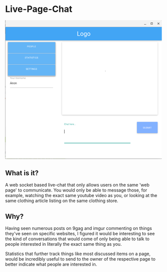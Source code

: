 # Live-Page-Chat

![The interface](liveChatInterface.png)

## What is it?

A web socket based live-chat that only allows users on the same 'web page' to communicate.
You would only be able to message those, for example, watching the exact same youtube video as you, or looking at the same clothing article listing on the same clothing store.


## Why?

Having seen numerous posts on 9gag and imgur commenting on things they've seen on specific websites, I figured it would be interesting to see the kind of conversations that would come of only being able to talk to people interested in literally the exact same thing as you.

Statistics that further track things like most discussed items on a page, would be incredibly useful to send to the owner of the respective page to better indicate what people are interested in.
